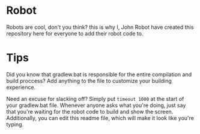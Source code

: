 # Robot
Robots are cool, don't you think? this is why I, John Robot have created this repository here for everyone to add their robot code to.

# Tips 
Did you know that gradlew.bat is responsible for the entire compilation and build proccess? Add anything to the file to customize your building experience.

Need an excuse for slacking off? Simply put `timeout 1000` at the start of your gradlew.bat file. Whenever anyone asks what you're doing, just say that you're waiting for the robot code to build and show the screen. Additionally, you can edit this readme file, which will make it look like you're typing.
